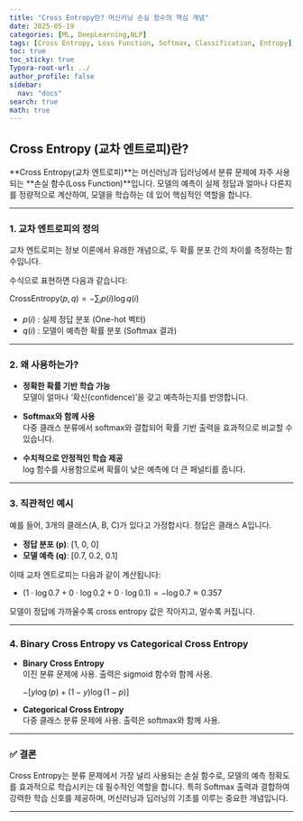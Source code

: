 ```yaml
---
title: "Cross Entropy란? 머신러닝 손실 함수의 핵심 개념"
date: 2025-05-19
categories: [ML, DeepLearning,NLP]
tags: [Cross Entropy, Loss Function, Softmax, Classification, Entropy]
toc: true
toc_sticky: true
Typora-root-url: ../
author_profile: false
sidebar:
  nav: "docs"
search: true
math: true
---
```


## Cross Entropy (교차 엔트로피)란?

**Cross Entropy(교차 엔트로피)**는 머신러닝과 딥러닝에서 분류 문제에 자주 사용되는 **손실 함수(Loss Function)**입니다. 모델의 예측이 실제 정답과 얼마나 다른지를 정량적으로 계산하여, 모델을 학습하는 데 있어 핵심적인 역할을 합니다.

---

### 1. 교차 엔트로피의 정의

교차 엔트로피는 정보 이론에서 유래한 개념으로, 두 확률 분포 간의 차이를 측정하는 함수입니다.

수식으로 표현하면 다음과 같습니다:

$\text{CrossEntropy}(p, q) = -\sum_{i} p(i) \log q(i)$

- $p(i)$ : 실제 정답 분포 (One-hot 벡터)
- $q(i)$ : 모델이 예측한 확률 분포 (Softmax 결과)

---

### 2. 왜 사용하는가?

- **정확한 확률 기반 학습 가능**  
  모델이 얼마나 ‘확신(confidence)’을 갖고 예측하는지를 반영합니다.

- **Softmax와 함께 사용**  
  다중 클래스 분류에서 softmax와 결합되어 확률 기반 출력을 효과적으로 비교할 수 있습니다.

- **수치적으로 안정적인 학습 제공**  
  log 함수를 사용함으로써 확률이 낮은 예측에 더 큰 페널티를 줍니다.

---

### 3. 직관적인 예시

예를 들어, 3개의 클래스(A, B, C)가 있다고 가정합시다. 정답은 클래스 A입니다.

- **정답 분포 (p)**: [1, 0, 0]  
- **모델 예측 (q)**: [0.7, 0.2, 0.1]

이때 교차 엔트로피는 다음과 같이 계산됩니다:

- $(1 \cdot \log 0.7 + 0 \cdot \log 0.2 + 0 \cdot \log 0.1) = -\log 0.7 \approx 0.357$

모델이 정답에 가까울수록 cross entropy 값은 작아지고, 멀수록 커집니다.

---

### 4. Binary Cross Entropy vs Categorical Cross Entropy

- **Binary Cross Entropy**  
  이진 분류 문제에 사용. 출력은 sigmoid 함수와 함께 사용.


  $-[y \log(p) + (1-y) \log(1-p)]$

- **Categorical Cross Entropy**  
  다중 클래스 분류 문제에 사용. 출력은 softmax와 함께 사용.

---

### ✅ 결론

Cross Entropy는 분류 문제에서 가장 널리 사용되는 손실 함수로, 모델의 예측 정확도를 효과적으로 학습시키는 데 필수적인 역할을 합니다. 특히 Softmax 출력과 결합하여 강력한 학습 신호를 제공하며, 머신러닝과 딥러닝의 기초를 이루는 중요한 개념입니다.

---
